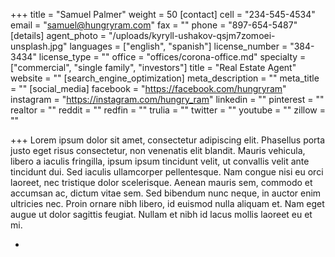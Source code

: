+++
title = "Samuel Palmer"
weight = 50
[contact]
cell = "234-545-4534"
email = "samuel@hungryram.com"
fax = ""
phone = "897-654-5487"
[details]
agent_photo = "/uploads/kyryll-ushakov-qsjm7zomoei-unsplash.jpg"
languages = ["english", "spanish"]
license_number = "384-3434"
license_type = ""
office = "offices/corona-office.md"
specialty = ["commercial", "single family", "investors"]
title = "Real Estate Agent"
website = ""
[search_engine_optimization]
meta_description = ""
meta_title = ""
[social_media]
facebook = "https://facebook.com/hungryram"
instagram = "https://instagram.com/hungry_ram"
linkedin = ""
pinterest = ""
realtor = ""
reddit = ""
redfin = ""
trulia = ""
twitter = ""
youtube = ""
zillow = ""

+++
Lorem ipsum dolor sit amet, consectetur adipiscing elit. Phasellus porta justo eget risus consectetur, non venenatis elit blandit. Mauris vehicula, libero a iaculis fringilla, ipsum ipsum tincidunt velit, ut convallis velit ante tincidunt dui. Sed iaculis ullamcorper pellentesque. Nam congue nisi eu orci laoreet, nec tristique dolor scelerisque. Aenean mauris sem, commodo et accumsan ac, dictum vitae sem. Sed bibendum nunc neque, in auctor enim ultricies nec. Proin ornare nibh libero, id euismod nulla aliquam et. Nam eget augue ut dolor sagittis feugiat. Nullam et nibh id lacus mollis laoreet eu et mi.

* 